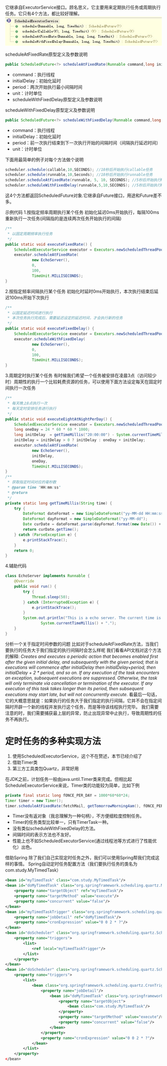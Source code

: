 它继承自ExecutorService接口。顾名思义，它主要用来定期执行任务或周期执行任务。它只有4个方法，都比较好理解。
![](/chapter4/441.jpg)

scheduleAtFixedRate原型定义及参数说明
```java
public ScheduledFuture<?> scheduleAtFixedRate(Runnable command,long initialDelay,long period,TimeUnit unit);
```
+ command：执行线程
+ initialDelay：初始化延时
+ period：两次开始执行最小间隔时间
+ unit：计时单位
+ scheduleWithFixedDelay原型定义及参数说明

scheduleWithFixedDelay原型定义及参数说明
```java
public ScheduledFuture<?> scheduleWithFixedDelay(Runnable command,long initialDelay,long delay,TimeUnit unit);
```
+ command：执行线程
+ initialDelay：初始化延时
+ period：前一次执行结束到下一次执行开始的间隔时间（间隔执行延迟时间）
+ unit：计时单位

下面用最简单的例子对每个方法做个说明
```java
scheduler.schedule(callable,10,SECONDS); //10秒后开始执行callable任务
scheduler.schedule(runnable,10,Seconds); //10秒后开始执行runnable任务
scheduler.scheduleAtFixedRate(runnable, 5, 10, SECONDS); //5秒后开始执行Runnable任务，然后每隔10秒执行一遍该任务.
scheduler.scheduleWithFixedDelay(runnable,5,10,SECONDS); //5秒后开始执行Runnable任务，然后任务执行完后再等10秒就执行一遍任务，即，每隔任务执行的时间+10秒再执行一遍任务。
```
这4个方法都返回ScheduledFuture对象.它继承自Future接口，用途和Future差不多。


示例代码
1.按指定频率周期执行某个任务
初始化延迟0ms开始执行，每隔100ms重新执行一次任务(间隔指的是连续两次任务开始执行的间隔)
```java
/**
 * 以固定周期频率执行任务
 */
public static void executeFixedRate() {
	ScheduledExecutorService executor = Executors.newScheduledThreadPool(1);
	executor.scheduleAtFixedRate(
			new EchoServer(),
			0,
			100,
			TimeUnit.MILLISECONDS);
}
```
2.按指定频率间隔执行某个任务
初始化时延时0ms开始执行，本次执行结束后延迟100ms开始下次执行
```java
/**
 * 以固定延迟时间进行执行
 * 本次任务执行完成后，需要延迟设定的延迟时间，才会执行新的任务
 */
public static void executeFixedDelay() {
	ScheduledExecutorService executor = Executors.newScheduledThreadPool(1);
	executor.scheduleWithFixedDelay(
			new EchoServer(),
			0,
			100,
			TimeUnit.MILLISECONDS);
}
```
3.周期定时执行某个任务
有时候我们希望一个任务被安排在凌晨3点（访问较少时）周期性的执行一个比较耗费资源的任务，可以使用下面方法设定每天在固定时间执行一次任务
```java
/**
 * 每天晚上8点执行一次
 * 每天定时安排任务进行执行
 */
public static void executeEightAtNightPerDay() {
	ScheduledExecutorService executor = Executors.newScheduledThreadPool(1);
	long oneDay = 24 * 60 * 60 * 1000;
	long initDelay  = getTimeMillis("20:00:00") - System.currentTimeMillis();
	initDelay = initDelay > 0 ? initDelay : oneDay + initDelay;
	executor.scheduleAtFixedRate(
			new EchoServer(),
			initDelay,
			oneDay,
			TimeUnit.MILLISECONDS);
}
/**
 * 获取指定时间对应的毫秒数
 * @param time "HH:mm:ss"
 * @return
 */
private static long getTimeMillis(String time) {
	try {
		DateFormat dateFormat = new SimpleDateFormat("yy-MM-dd HH:mm:ss");
		DateFormat dayFormat = new SimpleDateFormat("yy-MM-dd");
		Date curDate = dateFormat.parse(dayFormat.format(new Date()) + " " + time);
		return curDate.getTime();
	} catch (ParseException e) {
		e.printStackTrace();
	}
	return 0;
}
```
4.辅助代码
```java
class EchoServer implements Runnable {
	@Override
	public void run() {
		try {
			Thread.sleep(50);
		} catch (InterruptedException e) {
			e.printStackTrace();
		}
		System.out.println("This is a echo server. The current time is " +
				System.currentTimeMillis() + ".");
	}
}
```
分析一个关于指定时间参数的问题
比如对于scheduleAtFixedRate方法，当我们要执行的任务大于我们指定的执行间隔时会怎么样呢
我们看看API文档对这个方法的解释:
_Creates and executes a periodic action that becomes enabled first after the given initial delay, and subsequently with the given period; that is executions will commence after initialDelay then initialDelay+period, then initialDelay + 2 * period, and so on. If any execution of the task encounters an exception, subsequent executions are suppressed. Otherwise, the task will only terminate via cancellation or termination of the executor. If any execution of this task takes longer than its period, then subsequent executions may start late, but will not concurrently execute._
看最后一句话，它的大概意思就是：如果执行的任务大于我们指定的执行间隔，它并不会在指定间隔时开辟一个新的线程并发执行这个任务，而是等待该线程执行完毕。
我们需要注意的时，我们需要捕获最上层的异常，防止出现异常中止执行，导致周期性的任务不再执行。


# 定时任务的多种实现方法
1. 使用ScheduledExecutorService，这个不在赘述，本节已经介绍了
2. 借助Timer类
3. 第三方工具类包Quartz，非常好用

在JDK之前，计划任务一般由java.until.Timer类来完成。但相比起 ScheduleExecutorService来说，Timer类的功能较为简单，比如下例
```java
private final static long fONCE_PER_DAY = 1000*60*60*24;
Timer timer = new Timer();
timer.scheduleAtFixedRate(fetchMail, getTomorrowMorning4am(), fONCE_PER_DAY);
```
+ Timer没有返对象（我总理解为一种句柄），不方便细粒度控制任务。
+ Timer的任务类型比较单一，只有TimerTask一种。
+ 没有类似scheduleWithFixedDelay的方法。
+ 间隔时间的表示方法也不友好。
+ 性能上也不如ScheduledExecutorService(通过线程池等方式进行了性能优化）出色。

借助Spring
除了我们自己实现定时任务之外，我们可以使用Spring帮我们完成这样的事情。
Spring自动定时任务配置方法（我们要执行任务的类名为com.study.MyTimedTask）
```xml
<bean id="myTimedTask" class="com.study.MyTimedTask"/>  
<bean id="doMyTimedTask" class="org.springframework.scheduling.quartz.MethodInvokingJobDetailFactoryBean">  
    <property name="targetObject" ref="myTimedTask"/>  
    <property name="targetMethod" value="execute"/>  
    <property name="concurrent" value="false"/>  
</bean>  
<bean id="myTimedTaskTrigger" class="org.springframework.scheduling.quartz.CronTriggerBean">  
    <property name="jobDetail" ref="doMyTimedTask"/>  
    <property name="cronExpression" value="0 0 2 * ?"/>  
</bean>  
<bean id="doScheduler" class="org.springframework.scheduling.quartz.SchedulerFactoryBean">  
    <property name="triggers">  
        <list>  
            <ref local="myTimedTaskTrigger"/>  
        </list>  
    </property>  
</bean>  
<bean id="doScheduler" class="org.springframework.scheduling.quartz.SchedulerFactoryBean">  
    <property name="triggers">  
        <list>  
            <bean class="org.springframework.scheduling.quartz.CronTriggerBean">  
                <property name="jobDetail"/>  
                    <bean id="doMyTimedTask" class="org.springframework.scheduling.quartz.MethodInvokingJobDetailFactoryBean">  
                        <property name="targetObject">  
                            <bean class="com.study.MyTimedTask"/>  
                        </property>  
                        <property name="targetMethod" value="execute"/>  
                        <property name="concurrent" value="false"/>  
                    </bean>  
                </property>  
                <property name="cronExpression" value="0 0 2 * ?"/>  
            </bean>  
        </list>  
    </property>  
</bean>  
```




